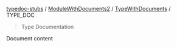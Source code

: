 [typedoc-stubs](../../../README.md) / [ModuleWithDocuments2](../../README.md) / [TypeWithDocuments](../TypeWithDocuments.md) / TYPE\_DOC

> Type Documentation

Document content
